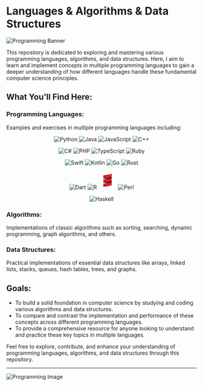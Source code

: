 # Languages & Algorithms & Data Structures

![Programming Banner](https://www.kindpng.com/picc/m/28-287520_programming-banner-png-transparent-png.png)

This repository is dedicated to exploring and mastering various programming languages, algorithms, and data structures. Here, I aim to learn and implement concepts in multiple programming languages to gain a deeper understanding of how different languages handle these fundamental computer science principles.

## What You'll Find Here:

### Programming Languages:
Examples and exercises in multiple programming languages including:

<p align="center">
  <img src="https://img.icons8.com/color/48/000000/python.png" alt="Python" width="48" height="48"/>
  <img src="https://img.icons8.com/color/48/000000/java-coffee-cup-logo.png" alt="Java" width="48" height="48"/>
  <img src="https://img.icons8.com/color/48/000000/javascript.png" alt="JavaScript" width="48" height="48"/>
  <img src="https://img.icons8.com/color/48/000000/c-plus-plus-logo.png" alt="C++" width="48" height="48"/>
</p>
<p align="center">
  <img src="https://img.icons8.com/color/48/000000/c-sharp-logo.png" alt="C#" width="48" height="48"/>
  <img src="https://img.icons8.com/officel/48/000000/php-logo.png" alt="PHP" width="48" height="48"/>
  <img src="https://img.icons8.com/color/48/000000/typescript.png" alt="TypeScript" width="48" height="48"/>
  <img src="https://img.icons8.com/color/48/000000/ruby-programming-language.png" alt="Ruby" width="48" height="48"/>
</p>
<p align="center">
  <img src="https://img.icons8.com/color/48/000000/swift.png" alt="Swift" width="48" height="48"/>
  <img src="https://img.icons8.com/color/48/000000/kotlin.png" alt="Kotlin" width="48" height="48"/>
  <img src="https://img.icons8.com/color/48/000000/golang.png" alt="Go" width="48" height="48"/>
  <img src="https://img.icons8.com/color/48/000000/rust-programming-language.png" alt="Rust" width="48" height="48"/>
</p>
<p align="center">
  <img src="https://img.icons8.com/color/48/000000/dart.png" alt="Dart" width="48" height="48"/>
  <img src="https://img.icons8.com/ios-filled/50/000000/r.png" alt="R" width="48" height="48"/>
  <img src="https://raw.githubusercontent.com/github/explore/main/topics/scala/scala.png" alt="Scala" width="48" height="48"/>
  <img src="https://www.vectorlogo.zone/logos/perl/perl-icon.svg" alt="Perl" width="48" height="48"/>
</p>
<p align="center">
  <img src="https://img.icons8.com/color/48/000000/haskell.png" alt="Haskell" width="48" height="48"/>
</p>

### Algorithms:
Implementations of classic algorithms such as sorting, searching, dynamic programming, graph algorithms, and others.

### Data Structures:
Practical implementations of essential data structures like arrays, linked lists, stacks, queues, hash tables, trees, and graphs.

## Goals:
- To build a solid foundation in computer science by studying and coding various algorithms and data structures.
- To compare and contrast the implementation and performance of these concepts across different programming languages.
- To provide a comprehensive resource for anyone looking to understand and practice these key topics in multiple languages.

Feel free to explore, contribute, and enhance your understanding of programming languages, algorithms, and data structures through this repository.

---

![Programming Image](https://miro.medium.com/v2/resize:fit:1200/1*6bviFGelv18lIvYvWB4VrQ.png)
